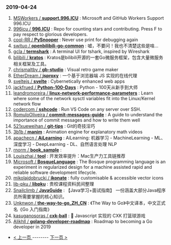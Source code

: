 ### 2019-04-24 
1. [MSWorkers / **support.996.ICU**](https://github.com/MSWorkers/support.996.ICU) : Microsoft and GitHub Workers Support 996.ICU
1. [996icu / **996.ICU**](https://github.com/996icu/996.ICU) : Repo for counting stars and contributing. Press F to pay respect to glorious developers.
1. [cool-RR / **PySnooper**](https://github.com/cool-RR/PySnooper) : Never use print for debugging again
1. [swituo / **openbilibili-go-common**](https://github.com/swituo/openbilibili-go-common) : 嘘，不要问！我也不清楚这些是啥…
1. [gcla / **termshark**](https://github.com/gcla/termshark) : A terminal UI for tshark, inspired by Wireshark
1. [bilibili / **kratos**](https://github.com/bilibili/kratos) : Kratos是bilibili开源的一套Go微服务框架，包含大量微服务相关框架及工具。
1. [chrismaltby / **gb-studio**](https://github.com/chrismaltby/gb-studio) : Visual retro game maker
1. [EtherDream / **jsproxy**](https://github.com/EtherDream/jsproxy) : 一个基于浏览器端 JS 实现的在线代理
1. [sveltejs / **svelte**](https://github.com/sveltejs/svelte) : Cybernetically enhanced web apps
1. [jackfrued / **Python-100-Days**](https://github.com/jackfrued/Python-100-Days) : Python - 100天从新手到大师
1. [leandromoreira / **linux-network-performance-parameters**](https://github.com/leandromoreira/linux-network-performance-parameters) : Learn where some of the network sysctl variables fit into the Linux/Kernel network flow
1. [codercom / **sshcode**](https://github.com/codercom/sshcode) : Run VS Code on any server over SSH.
1. [RomuloOliveira / **commit-messages-guide**](https://github.com/RomuloOliveira/commit-messages-guide) : A guide to understand the importance of commit messages and how to write them well
1. [521xueweihan / **git-tips**](https://github.com/521xueweihan/git-tips) : Git的奇技淫巧
1. [3b1b / **manim**](https://github.com/3b1b/manim) : Animation engine for explanatory math videos
1. [apachecn / **AiLearning**](https://github.com/apachecn/AiLearning) : AiLearning: 机器学习 - MachineLearning - ML、深度学习 - DeepLearning - DL、自然语言处理 NLP
1. [rnorm / **book_sample**](https://github.com/rnorm/book_sample) : 
1. [Louiszhai / **tool**](https://github.com/Louiszhai/tool) : 开发效率提升：Mac生产力工具链推荐
1. [Microsoft / **BosqueLanguage**](https://github.com/Microsoft/BosqueLanguage) : The Bosque programming language is an experiment in regularized design for a machine assisted rapid and reliable software development lifecycle.
1. [mikolajdobrucki / **ikonate**](https://github.com/mikolajdobrucki/ikonate) : fully customisable & accessible vector icons
1. [lib-pku / **libpku**](https://github.com/lib-pku/libpku) : 贵校课程资料民间整理
1. [Snailclimb / **JavaGuide**](https://github.com/Snailclimb/JavaGuide) : 【Java学习+面试指南】 一份涵盖大部分Java程序员所需要掌握的核心知识。
1. [Unknwon / **the-way-to-go_ZH_CN**](https://github.com/Unknwon/the-way-to-go_ZH_CN) : 《The Way to Go》中文译本，中文正式名《Go 入门指南》
1. [kasuganosoras / **cxk-ball**](https://github.com/kasuganosoras/cxk-ball) : 🏀 Javascript 实现的 CXK 打篮球游戏
1. [Alikhll / **golang-developer-roadmap**](https://github.com/Alikhll/golang-developer-roadmap) : Roadmap to becoming a Go developer in 2019 

- [ < 上一页 ](https://github.com/able8/github-trending-daily-record/blob/master/2019-04-23.md) -------- [ 下一页 > ](https://github.com/able8/github-trending-daily-record/blob/master/2019-04-25.md)